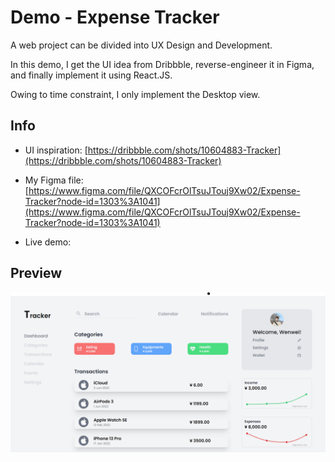 # Demo - Expense Tracker

A web project can be divided into UX Design and Development.

In this demo, I get the UI idea from Dribbble, reverse-engineer it in Figma, and finally implement it using React.JS.

Owing to time constraint, I only implement the Desktop view.

## Info

- UI inspiration: [https://dribbble.com/shots/10604883-Tracker](https://dribbble.com/shots/10604883-Tracker)

- My Figma file: [https://www.figma.com/file/QXCOFcrOlTsuJTouj9Xw02/Expense-Tracker?node-id=1303%3A1041](https://www.figma.com/file/QXCOFcrOlTsuJTouj9Xw02/Expense-Tracker?node-id=1303%3A1041)

- Live demo: 

## Preview

![](./expense-tracker-preview.png)
